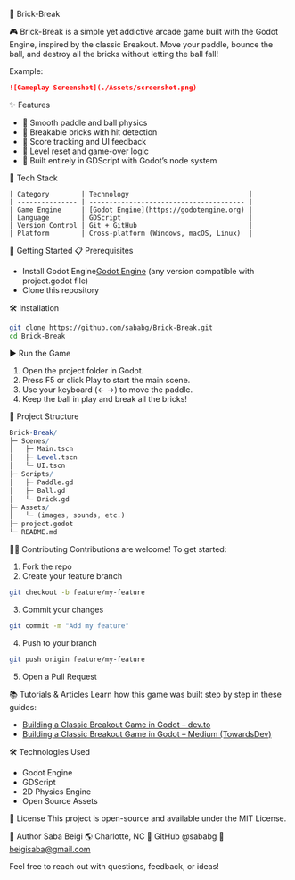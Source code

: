 🧱 Brick-Break


🎮 Brick-Break is a simple yet addictive arcade game built with the Godot Engine, inspired by the classic Breakout. Move your paddle, bounce the ball, and destroy all the bricks without letting the ball fall!

Example:
```markdown
![Gameplay Screenshot](./Assets/screenshot.png)
```
✨ Features
- 🔹 Smooth paddle and ball physics
- 🔹 Breakable bricks with hit detection
- 🔹 Score tracking and UI feedback
- 🔹 Level reset and game-over logic
- 🔹 Built entirely in GDScript with Godot’s node system

🧩 Tech Stack

```table
| Category        | Technology                              |
| --------------- | --------------------------------------- |
| Game Engine     | [Godot Engine](https://godotengine.org) |
| Language        | GDScript                                |
| Version Control | Git + GitHub                            |
| Platform        | Cross-platform (Windows, macOS, Linux)  |
```
🚀 Getting Started
📋 Prerequisites
- Install Godot Engine[Godot Engine](https://godotengine.org/download) (any version compatible with project.godot file)
- Clone this repository

🛠️ Installation
```bash
git clone https://github.com/sababg/Brick-Break.git
cd Brick-Break
```
▶️ Run the Game
1. Open the project folder in Godot.
2. Press F5 or click Play to start the main scene.
3. Use your keyboard (← →) to move the paddle.
4. Keep the ball in play and break all the bricks!

🧱 Project Structure
```mathematica
Brick-Break/
├─ Scenes/
│   ├─ Main.tscn
│   ├─ Level.tscn
│   └─ UI.tscn
├─ Scripts/
│   ├─ Paddle.gd
│   ├─ Ball.gd
│   └─ Brick.gd
├─ Assets/
│   └─ (images, sounds, etc.)
├─ project.godot
└─ README.md
```
🧑‍💻 Contributing
Contributions are welcome!
To get started:
1. Fork the repo
2. Create your feature branch
```bash
git checkout -b feature/my-feature
```
3. Commit your changes
```bash
git commit -m "Add my feature"
```
4. Push to your branch
```bash
git push origin feature/my-feature
```
5. Open a Pull Request

📚 Tutorials & Articles
Learn how this game was built step by step in these guides:
- [Building a Classic Breakout Game in Godot – dev.to](https://dev.to/sababg/building-a-classic-breakout-game-in-godot-step-by-step-2m5g) 
- [Building a Classic Breakout Game in Godot – Medium (TowardsDev)](https://medium.com/towardsdev/building-a-classic-breakout-game-in-godot-step-by-step-42303ad94e11) 

🛠️ Technologies Used
- Godot Engine
- GDScript
- 2D Physics Engine
- Open Source Assets

📜 License
This project is open-source and available under the MIT License.

👤 Author
Saba Beigi
🌎 Charlotte, NC
💼 GitHub @sababg
📧 beigisaba@gmail.com

Feel free to reach out with questions, feedback, or ideas!
